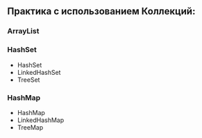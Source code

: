 ## Практика с использованием Коллекций:

### ArrayList
### HashSet
- HashSet
- LinkedHashSet
- TreeSet
### HashMap
- HashMap
- LinkedHashMap
- TreeMap

